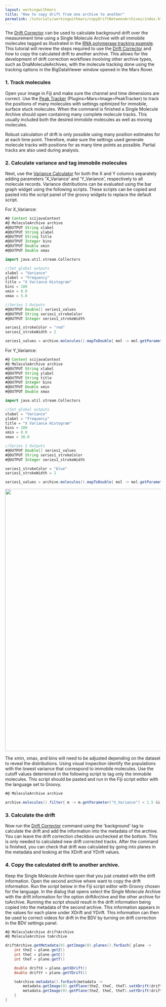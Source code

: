 ```yaml
---
layout: workingwithmars
title: "How to copy drift from one archive to another"
permalink: /tutorials/workingwithmars/copyDriftBetweenArchives/index.html
---
```


The [Drift Corrector](../../docs/molecule/DriftCorrector/) can be used to calculate background drift over the measurement time using a Single Molecule Archive with all immobile molecules tagged as illustrated in the [RNA polymerase tracking example](../../examples/track-position-on-DNA/). This tutorial will review the steps required to use the [Drift Corrector](../../docs/molecule/DriftCorrector/) and how to copy the calculated drift to another archive. This allows for the development of drift correction workflows involving other archive types, such as DnaMoleculeArchives, with the molecule tracking done using the tracking options in the BigDataViewer window opened in the Mars Rover.

### 1. Track molecules
Open your image in Fiji and make sure the channel and time dimensions are correct. Use the [Peak Tracker](../../docs/image/PeakTracker) (Plugins>Mars>Image>PeakTracker) to track the positions of many molecules with settings optimized for immobile, surface stuck molecules. When the command is finished a Single Molecule Archive should open containing many complete molecule tracks. This usually included both the desired immobile molecules as well as moving molecules.

Robust calculation of drift is only possible using many position estimates for at each time point. Therefore, make sure the settings used generate molecule tracks with positions for as many time points as possible. Partial tracks are also used during analysis.

### 2. Calculate variance and tag immobile molecules
Next, use the [Variance Calculator](../calculate-var/) for both the X and Y columns separately adding parameters 'X_Variance' and 'Y_Variance', respectively to all molecule records. Variance distributions can be evaluated using the bar graph widget using the following scripts. These scripts can be copied and pasted into the script panel of the groovy widgets to replace the default script.

For X_Variance:
```groovy
#@ Context scijavaContext
#@ MoleculeArchive archive
#@OUTPUT String xlabel
#@OUTPUT String ylabel
#@OUTPUT String title
#@OUTPUT Integer bins
#@OUTPUT Double xmin
#@OUTPUT Double xmax

import java.util.stream.Collectors

//Set global outputs
xlabel = "Variance"
ylabel = "Frequency"
title = "X Variance Histogram"
bins = 100
xmin = 0.0
xmax = 5.0

//Series 1 Outputs
#@OUTPUT Double[] series1_values
#@OUTPUT String series1_strokeColor
#@OUTPUT Integer series1_strokeWidth

series1_strokeColor = "red"
series1_strokeWidth = 2

series1_values = archive.molecules().mapToDouble{ mol -> mol.getParameter("X_Variance")}.toArray()
```
For Y_Variance:
```groovy
#@ Context scijavaContext
#@ MoleculeArchive archive
#@OUTPUT String xlabel
#@OUTPUT String ylabel
#@OUTPUT String title
#@OUTPUT Integer bins
#@OUTPUT Double xmin
#@OUTPUT Double xmax

import java.util.stream.Collectors

//Set global outputs
xlabel = "Variance"
ylabel = "Frequency"
title = "X Variance Histogram"
bins = 100
xmin = 0.0
xmax = 30.0

//Series 1 Outputs
#@OUTPUT Double[] series1_values
#@OUTPUT String series1_strokeColor
#@OUTPUT Integer series1_strokeWidth

series1_strokeColor = "blue"
series1_strokeWidth = 2

series1_values = archive.molecules().mapToDouble{ mol -> mol.getParameter("Y_Variance")}.toArray()
```

<div style="text-align: center">
<img align='center' src='{{site.baseurl}}/tutorials/img/Variance_Archive_Widget_Distributions.png' width='850'></div>

The xmin, xmax, and bins will need to be adjusted depending on the dataset to reveal the distributions. Using visual inspection identify the populations with the lowest variance that correspond to immobile molecules. Use the cutoff values determined in the following script to tag only the immobile molecules. This script should be pasted and run in the Fiji script editor with the language set to Groovy.

```groovy
#@ MoleculeArchive archive

archive.molecules().filter{ m -> m.getParameter("X_Variance") < 1.5 && m.getParameter("Y_Variance") < 12.5 }.forEach{ m -> m.addTag("background") }
```

### 3. Calculate the drift
Now run the [Drift Corrector](https://duderstadt-lab.github.io/mars-docs/docs/molecule/DriftCorrector/) command using the 'background' tag to calculate the drift and add the information into the metadata of the archive. You can leave the drift correction checkbox unchecked at the bottom. This is only needed to calculated new drift corrected tracks. After the command is finished, you can check that drift was calculated by going into planes in the metadata and looking at the XDrift and YDrift values.

### 4. Copy the calculated drift to another archive.
Keep the Single Molecule Archive open that you just created with the drift information. Open the second archive where want to copy the drift information. Run the script below in the Fiji script editor with Groovy chosen for the language. In the dialog that opens select the Single Molecule Archive with the drift information for the option driftArchive and the other archive for toArchive. Running the script should result in the drift information being copied into the metadata of the second archive. This information appears in the values for each plane under XDrift and YDrift. This information can then be used to correct videos for drift in the BDV by turning on drift correction in the BDV settings panel.

```groovy
#@ MoleculeArchive driftArchive
#@ MoleculeArchive toArchive

driftArchive.getMetadata(0).getImage(0).planes().forEach{ plane ->
	int theZ = plane.getZ()
	int theC = plane.getC()
	int theT = plane.getT()

	double driftX = plane.getXDrift()
	double driftY = plane.getYDrift()

	toArchive.metadata().forEach{metadata ->
		metadata.getImage(0).getPlane(theZ, theC, theT).setXDrift(driftX)
		metadata.getImage(0).getPlane(theZ, theC, theT).setYDrift(driftY)
	}
}
```
